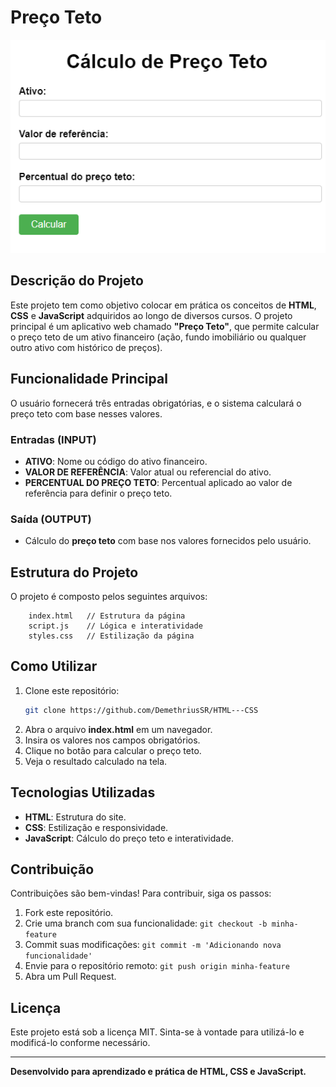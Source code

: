 # Preço Teto

![alt text]({EBF2B464-52AC-43E9-9082-E5AFF54ECA26}.png)


## Descrição do Projeto
Este projeto tem como objetivo colocar em prática os conceitos de **HTML**, **CSS** e **JavaScript** adquiridos ao longo de diversos cursos. O projeto principal é um aplicativo web chamado **"Preço Teto"**, que permite calcular o preço teto de um ativo financeiro (ação, fundo imobiliário ou qualquer outro ativo com histórico de preços).

## Funcionalidade Principal
O usuário fornecerá três entradas obrigatórias, e o sistema calculará o preço teto com base nesses valores.

### **Entradas (INPUT)**
- **ATIVO**: Nome ou código do ativo financeiro.
- **VALOR DE REFERÊNCIA**: Valor atual ou referencial do ativo.
- **PERCENTUAL DO PREÇO TETO**: Percentual aplicado ao valor de referência para definir o preço teto.

### **Saída (OUTPUT)**
- Cálculo do **preço teto** com base nos valores fornecidos pelo usuário.

## Estrutura do Projeto
O projeto é composto pelos seguintes arquivos:
```
    index.html   // Estrutura da página
    script.js    // Lógica e interatividade
    styles.css   // Estilização da página
```

## Como Utilizar
1. Clone este repositório:
   ```bash
   git clone https://github.com/DemethriusSR/HTML---CSS
   ```
2. Abra o arquivo **index.html** em um navegador.
3. Insira os valores nos campos obrigatórios.
4. Clique no botão para calcular o preço teto.
5. Veja o resultado calculado na tela.

## Tecnologias Utilizadas
- **HTML**: Estrutura do site.
- **CSS**: Estilização e responsividade.
- **JavaScript**: Cálculo do preço teto e interatividade.

## Contribuição
Contribuições são bem-vindas! Para contribuir, siga os passos:
1. Fork este repositório.
2. Crie uma branch com sua funcionalidade: `git checkout -b minha-feature`
3. Commit suas modificações: `git commit -m 'Adicionando nova funcionalidade'`
4. Envie para o repositório remoto: `git push origin minha-feature`
5. Abra um Pull Request.

## Licença
Este projeto está sob a licença MIT. Sinta-se à vontade para utilizá-lo e modificá-lo conforme necessário.

---
**Desenvolvido para aprendizado e prática de HTML, CSS e JavaScript.**

